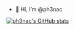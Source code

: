 - 👋 Hi, I’m @ph3nac

[![ph3nac's GitHub stats](https://github-readme-stats.vercel.app/api?username=ph3nac)](https://github.com/anuraghazra/github-readme-stats)
<!---
ph3nac/ph3nac is a ✨ special ✨ repository because its `README.md` (this file) appears on your GitHub profile.
You can click the Preview link to take a look at your changes.
--->
